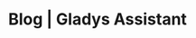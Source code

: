 ---
layout: blog
title: Blog | Gladys Assistant
description: Read the latest news about the Gladys Assistant
lang: en
pagination: 
  enabled: true
  locale: en_US
permalink: /en/blog/
---